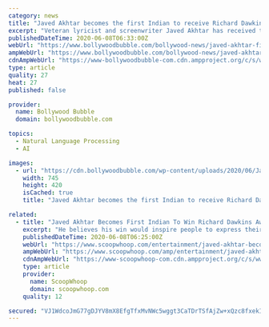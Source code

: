```yaml
---
category: news
title: "Javed Akhtar becomes the first Indian to receive Richard Dawkins Award; says, “It is a huge recognition”"
excerpt: "Veteran lyricist and screenwriter Javed Akhtar has received the Richard Dawkins Award 2020. Javed is the only Indian to have ever received this award and naturally, he is quite elated about it."
publishedDateTime: 2020-06-08T06:33:00Z
webUrl: "https://www.bollywoodbubble.com/bollywood-news/javed-akhtar-first-indian-receive-richard-dawkins-award/"
ampWebUrl: "https://www.bollywoodbubble.com/bollywood-news/javed-akhtar-first-indian-receive-richard-dawkins-award/amp/"
cdnAmpWebUrl: "https://www-bollywoodbubble-com.cdn.ampproject.org/c/s/www.bollywoodbubble.com/bollywood-news/javed-akhtar-first-indian-receive-richard-dawkins-award/amp/"
type: article
quality: 27
heat: 27
published: false

provider:
  name: Bollywood Bubble
  domain: bollywoodbubble.com

topics:
  - Natural Language Processing
  - AI

images:
  - url: "https://cdn.bollywoodbubble.com/wp-content/uploads/2020/06/Javed-Akhtar-2.jpg"
    width: 745
    height: 420
    isCached: true
    title: "Javed Akhtar becomes the first Indian to receive Richard Dawkins Award; says, “It is a huge recognition”"

related:
  - title: "Javed Akhtar Becomes First Indian To Win Richard Dawkins Award For Advocating Freedom Of Speech"
    excerpt: "He believes his win would inspire people to express their views freely, even if that means swimming against the tide."
    publishedDateTime: 2020-06-08T06:25:00Z
    webUrl: "https://www.scoopwhoop.com/entertainment/javed-akhtar-becomes-first-indian-to-win-richard-dawkins-award-for-advocating-freedom-of-speech/"
    ampWebUrl: "https://www.scoopwhoop.com/amp/entertainment/javed-akhtar-becomes-first-indian-to-win-richard-dawkins-award-for-advocating-freedom-of-speech/"
    cdnAmpWebUrl: "https://www-scoopwhoop-com.cdn.ampproject.org/c/s/www.scoopwhoop.com/amp/entertainment/javed-akhtar-becomes-first-indian-to-win-richard-dawkins-award-for-advocating-freedom-of-speech/"
    type: article
    provider:
      name: ScoopWhoop
      domain: scoopwhoop.com
    quality: 12

secured: "VJ1WdcoJmG77gDJYV8mX8EfgTfxMvNWc5wggt3CaTDrTSfAjZw+xQzc8fxekIWJVpnwhgpDh78/r4KzlS3TrRTySOwcz4W7IEVJ+uaCLXzrOw5gqFM8PEkeZJoZhm9StuyQDYRZIf1YDXV6BpF4O1A5IMj1bE3flOdP7N7jVmueAHO6QmgBduO5aAG1oPyEqygWal06Ic1PwVJst0QKduk725Ii4D1bt6TAF3rlA/M50RttiTK7DkM6TC+mwBbLMkJA2u2dv7wTFMG3pfAaToW65VWf2+FJ0Wov4zqhBTwf9Aw2CBZqqP8CmL2aYirRO;JlOsa7xsw7hbHFPc7mY31w=="
---
```


